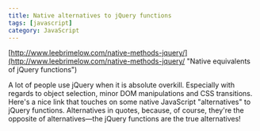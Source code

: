 ```yaml
---
title: Native alternatives to jQuery functions
tags: [javascript]
category: JavaScript
---
```


[http://www.leebrimelow.com/native-methods-jquery/](http://www.leebrimelow.com/native-methods-jquery/ "Native equivalents of jQuery functions")

A lot of people use jQuery when it is absolute overkill. Especially with regards to object selection, minor DOM manipulations and CSS transitions. Here's a nice link that touches on some native JavaScript "alternatives" to jQuery functions. Alternatives in quotes, because, of course, they're the opposite of alternatives—the jQuery functions are the true alternatives!
